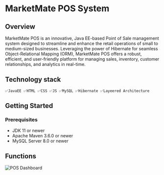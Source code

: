 # MarketMate POS System


## Overview
MarketMate POS is an innovative, Java EE-based Point of Sale management system designed to streamline and enhance the retail operations of small to medium-sized businesses. Leveraging the power of Hibernate for seamless Object-Relational Mapping (ORM), MarketMate POS offers a robust, efficient, and user-friendly platform for managing sales, inventory, customer relationships, and analytics in real-time. 

## Technology stack 
    ✅JavaEE ✅HTML ✅CSS ✅JS ✅MySQL ✅Hibernate ✅Layeered Architecture

## Getting Started

### Prerequisites

- JDK 11 or newer
- Apache Maven 3.6.0 or newer
- MySQL Server 8.0 or newer    

## Functions 
![POS Dashboard](C:\Users\manit\OneDrive\Pictures\Screenshots\Dashboard.png "POS System Dashboard")

